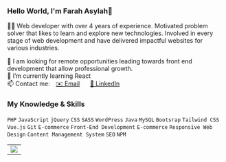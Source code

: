 ### Hello World, I'm Farah Asylah👋
👩‍💻 Web developer with over 4 years of experience. Motivated problem solver that likes to learn and explore new technologies. Involved in every stage of web development and have delivered impactful websites for various industries.

💼 I am looking for remote opportunities leading towards front end development that allow professional growth.<br>
🌱 I’m currently learning React<br>
📫 Contact me: <a href="mailto:farahasylah@gmail.com" target="_blank" style="margin:2px 10px">✉️ Email</a>    <a href="https://www.linkedin.com/in/farahasylah/" target="_blank" style="margin: 2px 10px">👤 LinkedIn</a>

### My Knowledge & Skills 
<div>
<code>PHP</code>
<code>JavaScript</code>
<code>jQuery</code>
<code>CSS</code>
<code>SASS</code>
<code>WordPress</code>
<code>Java</code>
<code>MySQL</code>
<code>Bootsrap</code>
<code>Tailwind CSS</code>
<code>Vue.js</code>
<code>Git</code>
<code>E-commerce</code>
<code>Front-End Development</code>
<code>E-commerce</code>
<code>Responsive Web Design</code>
<code>Content Management System</code>
<code>SEO</code>
<code>NPM</code>
</div>
<p></p>
<table>
  <tr>
<!--     <td valign="top"><img src="https://github-readme-stats.vercel.app/api?username=farahasylah&show_icons=true"/></td> -->
    <td valign="top"><img src="https://github-readme-stats.vercel.app/api/top-langs?username=farahasylah&layout=compact&langs_count=9"/></td>
  </tr>
</table>
<!--
**farahasylah/farahasylah** is a ✨ _special_ ✨ repository because its `README.md` (this file) appears on your GitHub profile.

Here are some ideas to get you started:

- 🔭 I’m currently working on ...
- 🌱 I’m currently learning ...
- 👯 I’m looking to collaborate on ...
- 🤔 I’m looking for help with ...
- 💬 Ask me about ...
- 📫 How to reach me: ...
- 😄 Pronouns: ...
- ⚡ Fun fact: ...
-->
